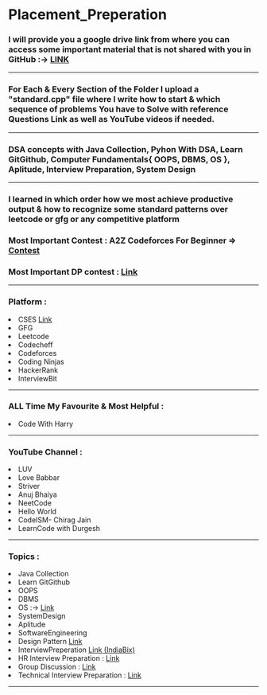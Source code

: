 # Placement_Preperation
<h3>I will provide you a google drive link from where you can access some important material that is not shared with you in GitHub :->
<a href="https://drive.google.com/drive/folders/1pnVA-BXqVwfPeAhbFsh468qqJCm1scJA?usp=sharing"> LINK </a> </h3><hr>
<h3> For Each & Every Section of the Folder I upload a "standard.cpp" file where I write how to start & which sequence of problems You have to Solve with reference Questions Link as well as YouTube videos if needed.</h3><hr>
<h3>DSA concepts with Java Collection, Pyhon With DSA, Learn GitGithub, Computer Fundamentals{ OOPS, DBMS, OS }, Aplitude, Interview Preparation, System Design </h3><hr>
<h3> I learned in which order how we most achieve productive output & how to recognize some standard patterns over leetcode or gfg or any competitive platform</h3></hr> 
<h3>Most Important Contest : A2Z Codeforces For Beginner => <a href="https://codeforces.com/group/MWSDmqGsZm/contest/219158">Contest</a></h3>
<h3>Most Important DP contest : <a href="https://atcoder.jp/contests/dp/tasks">Link</a></h3>
<hr>
<h3>Platform : </h3>
<li>CSES <a href="https://cses.fi/problemset/">Link</a></li> 
<li>GFG</li>
<li>Leetcode</li>
<li>Codecheff</li>
<li>Codeforces</li>
<li>Coding Ninjas</li>
<li>HackerRank</li>
<li>InterviewBit</li>
<hr>
<h3>ALL Time My Favourite & Most Helpful : </h3>
<li>Code With Harry</li>
<hr>
<h3>YouTube Channel : </h3>
<li>LUV</li>
<li>Love Babbar</li>
<li>Striver</li>
<li>Anuj Bhaiya</li>
<li>NeetCode</li>
<li>Hello World</li>
<li>CodeISM- Chirag Jain</li>
<li>LearnCode with Durgesh</li>
<hr>
<h3>Topics : </h3>
<li>Java Collection</li>
<li>Learn GitGithub</li>
<li>OOPS</li>
<li>DBMS</li>
<li>OS :-> <a href="https://leetcode.com/discuss/interview-question/operating-system/3293671/Advanced-Operating-Systems-FAANG-Interview-Questions-2023">Link</a></li>
<li>SystemDesign</li>
<li>Aplitude</li>
<li>SoftwareEngineering</li>
<li>Design Pattern <a href="https://github.com/shabbirdwd53/design_patterns">Link</a></li>
<li>InterviewPreperation <a href="https://www.indiabix.com/">Link (IndiaBix)</a></li>
<li> HR Interview Preparation  : <a href="https://www.indiabix.com/hr-interview/questions-and-answers/">Link</a></ll> 
<li> Group Discussion : <a href="https://www.indiabix.com/group-discussion/topics-with-answers/">Link</a>
<li> Technical Interview Preparation : <a href="https://www.indiabix.com/technical/interview-questions-and-answers/"> Link </a>  
<hr>
